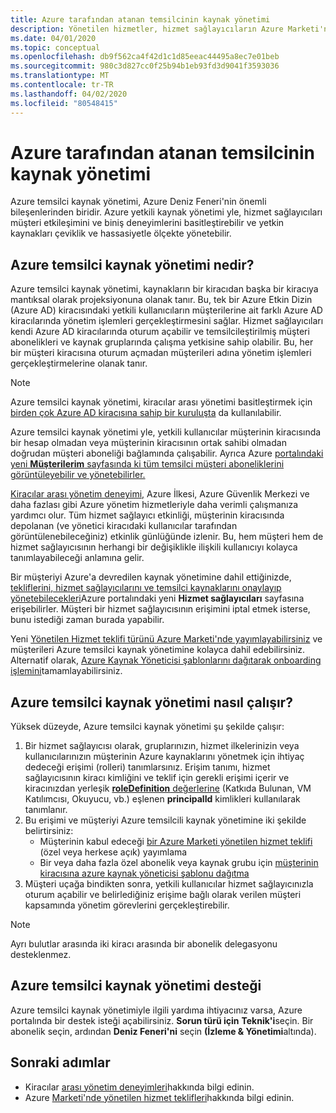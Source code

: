 ```yaml
---
title: Azure tarafından atanan temsilcinin kaynak yönetimi
description: Yönetilen hizmetler, hizmet sağlayıcıların Azure Marketi'ndeki müşterilere kaynak yönetimi teklifleri satmasına olanak tanır.
ms.date: 04/01/2020
ms.topic: conceptual
ms.openlocfilehash: db9f562ca4f42d1c1d85eeac44495a8ec7e01beb
ms.sourcegitcommit: 980c3d827cc0f25b94b1eb93fd3d9041f3593036
ms.translationtype: MT
ms.contentlocale: tr-TR
ms.lasthandoff: 04/02/2020
ms.locfileid: "80548415"
---
```

# <a name="azure-delegated-resource-management"></a>Azure tarafından atanan temsilcinin kaynak yönetimi

Azure temsilci kaynak yönetimi, Azure Deniz Feneri'nin önemli bileşenlerinden biridir. Azure yetkili kaynak yönetimi yle, hizmet sağlayıcıları müşteri etkileşimini ve biniş deneyimlerini basitleştirebilir ve yetkin kaynakları çeviklik ve hassasiyetle ölçekte yönetebilir.

## <a name="what-is-azure-delegated-resource-management"></a>Azure temsilci kaynak yönetimi nedir?

Azure temsilci kaynak yönetimi, kaynakların bir kiracıdan başka bir kiracıya mantıksal olarak projeksiyonuna olanak tanır. Bu, tek bir Azure Etkin Dizin (Azure AD) kiracısındaki yetkili kullanıcıların müşterilerine ait farklı Azure AD kiracılarında yönetim işlemleri gerçekleştirmesini sağlar. Hizmet sağlayıcıları kendi Azure AD kiracılarında oturum açabilir ve temsilcileştirilmiş müşteri abonelikleri ve kaynak gruplarında çalışma yetkisine sahip olabilir. Bu, her bir müşteri kiracısına oturum açmadan müşterileri adına yönetim işlemleri gerçekleştirmelerine olanak tanır.

> [!NOTE]
> Azure temsilci kaynak yönetimi, kiracılar arası yönetimi basitleştirmek için [birden çok Azure AD kiracısına sahip bir kuruluşta](enterprise.md) da kullanılabilir.

Azure temsilci kaynak yönetimi yle, yetkili kullanıcılar müşterinin kiracısında bir hesap olmadan veya müşterinin kiracısının ortak sahibi olmadan doğrudan müşteri aboneliği bağlamında çalışabilir. Ayrıca Azure [portalındaki yeni **Müşterilerim** sayfasında ki tüm temsilci müşteri aboneliklerini görüntüleyebilir ve yönetebilirler.](../how-to/view-manage-customers.md)

[Kiracılar arası yönetim deneyimi,](cross-tenant-management-experience.md) Azure İlkesi, Azure Güvenlik Merkezi ve daha fazlası gibi Azure yönetim hizmetleriyle daha verimli çalışmanıza yardımcı olur. Tüm hizmet sağlayıcı etkinliği, müşterinin kiracısında depolanan (ve yönetici kiracıdaki kullanıcılar tarafından görüntülenebileceğiniz) etkinlik günlüğünde izlenir. Bu, hem müşteri hem de hizmet sağlayıcısının herhangi bir değişiklikle ilişkili kullanıcıyı kolayca tanımlayabileceği anlamına gelir.

Bir müşteriyi Azure'a devredilen kaynak yönetimine dahil ettiğinizde, [tekliflerini, hizmet sağlayıcılarını ve temsilci kaynaklarını onaylayıp yönetebilecekleri](../how-to/view-manage-service-providers.md)Azure portalındaki yeni **Hizmet sağlayıcıları** sayfasına erişebilirler. Müşteri bir hizmet sağlayıcısının erişimini iptal etmek isterse, bunu istediği zaman burada yapabilir.

Yeni [Yönetilen Hizmet teklifi türünü Azure Marketi'nde yayımlayabilirsiniz](../how-to/publish-managed-services-offers.md) ve müşterileri Azure temsilci kaynak yönetimine kolayca dahil edebilirsiniz. Alternatif olarak, [Azure Kaynak Yöneticisi şablonlarını dağıtarak onboarding işlemini](../how-to/onboard-customer.md)tamamlayabilirsiniz.

## <a name="how-azure-delegated-resource-management-works"></a>Azure temsilci kaynak yönetimi nasıl çalışır?

Yüksek düzeyde, Azure temsilci kaynak yönetimi şu şekilde çalışır:

1. Bir hizmet sağlayıcısı olarak, gruplarınızın, hizmet ilkelerinizin veya kullanıcılarınızın müşterinin Azure kaynaklarını yönetmek için ihtiyaç dedeceği erişimi (rolleri) tanımlarsınız. Erişim tanımı, hizmet sağlayıcısının kiracı kimliğini ve teklif için gerekli erişimi içerir ve kiracınızdan yerleşik [ **roleDefinition** değerlerine](../../role-based-access-control/built-in-roles.md) (Katkıda Bulunan, VM Katılımcısı, Okuyucu, vb.) eşlenen **principalId** kimlikleri kullanılarak tanımlanır.
2. Bu erişimi ve müşteriyi Azure temsilcili kaynak yönetimine iki şekilde belirtirsiniz:
   - Müşterinin kabul edeceği [bir Azure Marketi yönetilen hizmet teklifi](../how-to/publish-managed-services-offers.md) (özel veya herkese açık) yayımlama
   - Bir veya daha fazla özel abonelik veya kaynak grubu için [müşterinin kiracısına azure kaynak yöneticisi şablonu dağıtma](../how-to/onboard-customer.md)
3. Müşteri uçağa bindikten sonra, yetkili kullanıcılar hizmet sağlayıcınızla oturum açabilir ve belirlediğiniz erişime bağlı olarak verilen müşteri kapsamında yönetim görevlerini gerçekleştirebilir.

> [!NOTE]
> Ayrı bulutlar arasında iki kiracı arasında bir abonelik delegasyonu desteklenmez.

## <a name="support-for-azure-delegated-resource-management"></a>Azure temsilci kaynak yönetimi desteği

Azure temsilci kaynak yönetimiyle ilgili yardıma ihtiyacınız varsa, Azure portalında bir destek isteği açabilirsiniz. **Sorun türü için** **Teknik'i**seçin. Bir abonelik seçin, ardından **Deniz Feneri'ni** seçin **(İzleme & Yönetimi**altında).

## <a name="next-steps"></a>Sonraki adımlar

- Kiracılar [arası yönetim deneyimleri](cross-tenant-management-experience.md)hakkında bilgi edinin.
- Azure [Marketi'nde yönetilen hizmet teklifleri](managed-services-offers.md)hakkında bilgi edinin.